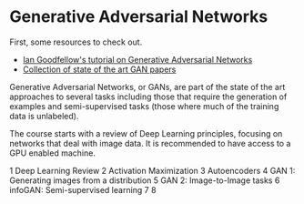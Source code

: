 # Generative Adversarial Networks

First, some resources to check out.

- [Ian Goodfellow's tutorial on Generative Adversarial Networks](https://arxiv.org/pdf/1701.00160.pdf)
- [Collection of state of the art GAN papers](https://github.com/GKalliatakis/Delving-deep-into-GANs)

Generative Adversarial Networks, or GANs, are part of the state of the art approaches to several tasks including those that require the generation of examples and semi-supervised tasks (those where much of the training data is unlabeled).

The course starts with a review of Deep Learning principles, focusing on networks that deal with image data. It is recommended to have access to a GPU enabled machine.

1 Deep Learning Review
2 Activation Maximization
3 Autoencoders
4 GAN 1: Generating images from a distribution
5 GAN 2: Image-to-Image tasks
6 infoGAN: Semi-supervised learning
7
8
